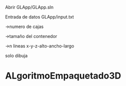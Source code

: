 Abrir GLApp/GLApp.sln

Entrada de datos GLApp/input.txt

->numero de cajas

->tamaño del contenedor

->n lineas x-y-z-alto-ancho-largo

solo dibuja
# ALgoritmoEmpaquetado3D
